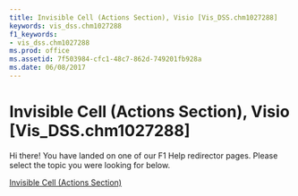 ```yaml
---
title: Invisible Cell (Actions Section), Visio [Vis_DSS.chm1027288]
keywords: vis_dss.chm1027288
f1_keywords:
- vis_dss.chm1027288
ms.prod: office
ms.assetid: 7f503984-cfc1-48c7-862d-749201fb928a
ms.date: 06/08/2017
---
```



# Invisible Cell (Actions Section), Visio [Vis_DSS.chm1027288]

Hi there! You have landed on one of our F1 Help redirector pages. Please select the topic you were looking for below.

[Invisible Cell (Actions Section)](http://msdn.microsoft.com/library/070b4468-c907-b201-1633-1d3e10ecc2b2%28Office.15%29.aspx)

